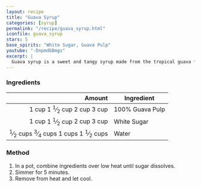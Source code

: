 ```yaml
---
layout: recipe
title: "Guava Syrup"
categories: [syrup]
permalink: "/recipe/guava_syrup.html"
iconfile: guava_syrup
stars: 5
base_spirits: "White Sugar, Guava Pulp"
youtube: "-DnpmdGBmgs"
excerpt: |
  Guava syrup is a sweet and tangy syrup made from the tropical guava fruit.
---
```


### Ingredients

|   Amount | Ingredient      |
| -------: | --------------- |
|    <span class="onex active">1 cup </span> <span class="onehalfx">1 <sup>1</sup>&frasl;<sub>2</sub> cup </span> <span class="twox">2 cup </span> <span class="threex">3 cup </span>| 100% Guava Pulp |
|    <span class="onex active">1 cup </span> <span class="onehalfx">1 <sup>1</sup>&frasl;<sub>2</sub> cup </span> <span class="twox">2 cup </span> <span class="threex">3 cup </span>| White Sugar     |
| <span class="onex active"> <sup>1</sup>&frasl;<sub>2</sub> cups </span> <span class="onehalfx"> <sup>3</sup>&frasl;<sub>4</sub> cups </span> <span class="twox">1 cups </span> <span class="threex">1 <sup>1</sup>&frasl;<sub>2</sub> cups </span>| Water           |

### Method

1. In a pot, combine ingredients over low heat until sugar dissolves.
2. Simmer for 5 minutes.
3. Remove from heat and let cool.

    
<script type="application/ld+json">
{
  "@context": "https://schema.org",
  "@type": "Recipe",
  "author": "{{ page.author }}",
  "description": "{{ page.excerpt | strip_html | replace: '"', "'" }}",
  "image": "{% for ingredient in site.data[page.iconfile].images.ingredient limit: 1 %}{{ ingredient.url }}{% endfor %}",
  "recipeIngredient": [  " 1 cup 100% Guava Pulp",
  " 1 cup White Sugar",
  "0.5 cups Water"],
  "name": "{{ page.title }}",
  "recipeInstructions": "",
  "recipeYield": "1 cocktail"
}
</script>

    